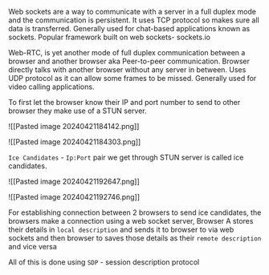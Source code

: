 Web sockets are a way to communicate with a server in a full duplex mode and the communication is persistent. It uses TCP protocol so makes sure all data is transferred. Generally used for chat-based applications known as sockets. Popular framework built on web sockets- sockets.io 

Web-RTC, is yet another mode of full duplex communication between a browser and another browser aka Peer-to-peer communication. Browser directly talks with another browser without any server in between. Uses UDP protocol as it can allow some frames to be missed. Generally used for video calling applications.

To first let the browser know their IP and port number to send to other browser they make use of a STUN server.

![[Pasted image 20240421184142.png]]

![[Pasted image 20240421184303.png]]

`Ice Candidates` - `Ip:Port` pair we get through STUN server is called ice candidates.

![[Pasted image 20240421192647.png]]

![[Pasted image 20240421192746.png]]

For establishing connection between 2 browsers to send ice candidates, the browsers make a connection using a web socket server, Browser A stores their details in `local description` and sends it to browser to via web sockets and then browser to saves those details as their `remote description` and vice versa

All of this is done using `SDP` - session description protocol








